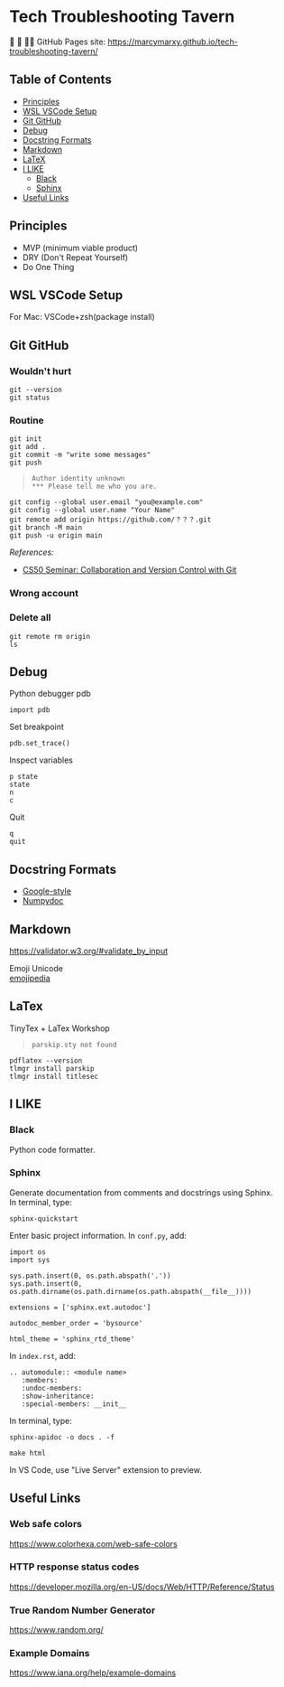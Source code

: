 # Tech Troubleshooting Tavern

&#x1F916; &#x1F37B; &#x1F469;&#x200D;&#x1F4BB;
GitHub Pages site: <https://marcymarxy.github.io/tech-troubleshooting-tavern/>

## Table of Contents
- [Principles](#principles)
- [WSL VSCode Setup](#wsl-vscode-setup)
- [Git GitHub](#git-github)
- [Debug](#debug)
- [Docstring Formats](#docstring-formats)
- [Markdown](#markdown)
- [LaTeX](#latex)
- [I LIKE](#i-like)
  - [Black](#black)
  - [Sphinx](#sphinx)
- [Useful Links](#useful-links)


## Principles
- MVP (minimum viable product)
- DRY (Don't Repeat Yourself)
- Do One Thing


## WSL VSCode Setup
<!-- TODO -->
For Mac: VSCode+zsh(package install)

## Git GitHub

### Wouldn't hurt
```
git --version
git status
```
### Routine
```shell
git init
git add .
git commit -m "write some messages"
git push
```


> ```
> Author identity unknown
> *** Please tell me who you are.
> ```


```shell
git config --global user.email "you@example.com"
git config --global user.name "Your Name"
git remote add origin https://github.com/？？？.git
git branch -M main
git push -u origin main
```

*References:*
- [CS50 Seminar: Collaboration and Version Control with Git](https://youtu.be/S-gBbnBDUhA)<br>


### Wrong account
<!-- TODO -->

### Delete all
<!-- TODO -->
```
git remote rm origin
ls 
```


## Debug
Python debugger pdb

```
import pdb
```


Set breakpoint
```
pdb.set_trace()
```


Inspect variables
```
p state
state
n
c
```


Quit
```
q
quit
```


## Docstring Formats
- [Google-style](https://google.github.io/styleguide/pyguide.html#38-comments-and-docstrings)
- [Numpydoc](https://numpydoc.readthedocs.io/en/latest/format.html)


## Markdown
<!-- TODO -->
<https://validator.w3.org/#validate_by_input>


Emoji Unicode\
[emojipedia](https://emojipedia.org/guide-dog#technical)


## LaTex
TinyTex + LaTex Workshop

> ```
> parskip.sty not found
> ```


```shell
pdflatex --version
tlmgr install parskip
tlmgr install titlesec
```


## I LIKE
### Black
Python code formatter.  


### Sphinx
Generate documentation from comments and docstrings using Sphinx.  
In terminal, type:


```
sphinx-quickstart
```


Enter basic project information.
In `conf.py`, add:


```
import os
import sys

sys.path.insert(0, os.path.abspath('.'))
sys.path.insert(0, os.path.dirname(os.path.dirname(os.path.abspath(__file__))))

extensions = ['sphinx.ext.autodoc']

autodoc_member_order = 'bysource'

html_theme = 'sphinx_rtd_theme'
```


In `index.rst`, add:
```
.. automodule:: <module name>
   :members:
   :undoc-members:
   :show-inheritance:
   :special-members: __init__
```


In terminal, type:
```
sphinx-apidoc -o docs . -f
```
```
make html
```


In VS Code, use "Live Server" extension to preview.


## Useful Links

### Web safe colors
<https://www.colorhexa.com/web-safe-colors>

### HTTP response status codes
<https://developer.mozilla.org/en-US/docs/Web/HTTP/Reference/Status>

### True Random Number Generator
<https://www.random.org/>

### Example Domains
<https://www.iana.org/help/example-domains>

